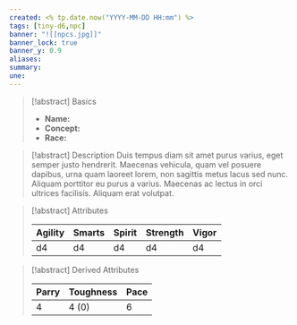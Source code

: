 ```yaml
---
created: <% tp.date.now("YYYY-MM-DD HH:mm") %>
tags: [tiny-d6,npc]
banner: "![[npcs.jpg]]"
banner_lock: true
banner_y: 0.9
aliases:
summary: 
une: 
---
```

>[!abstract] Basics
>
> - **Name:** 
> - **Concept:**
> - **Race:**

> [!abstract] Description
> Duis tempus diam sit amet purus varius, eget semper justo hendrerit. Maecenas vehicula, quam vel posuere dapibus, urna quam laoreet lorem, non sagittis metus lacus sed nunc. Aliquam porttitor eu purus a varius. Maecenas ac lectus in orci ultrices facilisis. Aliquam erat volutpat.

>[!abstract] Attributes
>
> | Agility | Smarts | Spirit | Strength | Vigor |
> |-|-|-|-|-|
> | d4 | d4 | d4 | d4 | d4 |

> [!abstract] Derived Attributes
> 
> | Parry | Toughness | Pace |
> |-|-|-|
> | 4 | 4 (0) | 6 |
